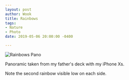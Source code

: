 ```yaml
---
layout: post
author: Wook
title: Rainbows
tags:
- Nature
- Photo
date: 2019-05-06 20:00:00 -0400

---
```

![Rainbows Pano](/pics/rainbow-pano.jpeg "Rainbows Pano")

Panoramic taken from my father's deck with my iPhone Xs.

Note the second rainbow visible low on each side.